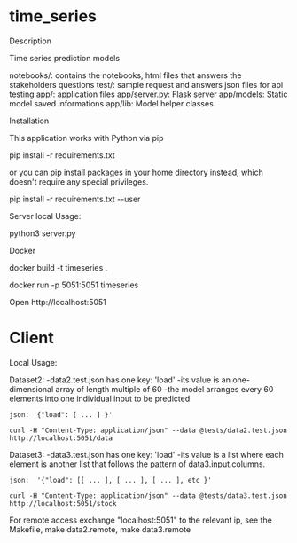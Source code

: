 # time_series
Description

Time series prediction models

notebooks/: contains the notebooks, html files that answers the stakeholders questions
test/: sample request and answers json files for api testing
app/: application files
app/server.py: Flask server
app/models: Static model saved informations
app/lib: Model helper classes


Installation

This application works with Python via pip

pip install -r requirements.txt

or you can pip install packages in your home directory instead, which doesn't require any special privileges.

pip install -r requirements.txt --user

Server local Usage:

python3 server.py

Docker

docker build -t timeseries .

docker run -p 5051:5051 timeseries

Open http://localhost:5051


# Client

Local Usage:

Dataset2:
	-data2.test.json has one key: 'load'
	-its value is an one-dimensional array of length multiple of 60
	-the model arranges every 60 elements into one individual input to be predicted
	
	json: '{"load": [ ... ] }'

	curl -H "Content-Type: application/json" --data @tests/data2.test.json http://localhost:5051/data

Dataset3:
	-data3.test.json has one key: 'load'
	-its value is a list where each element is another list that follows the pattern of data3.input.columns.

	json:  '{"load": [[ ... ], [ ... ], [ ... ], etc }'

	curl -H "Content-Type: application/json" --data @tests/data3.test.json http://localhost:5051/stock


For remote access exchange "localhost:5051" to the relevant ip, see the Makefile, make data2.remote, make data3.remote
